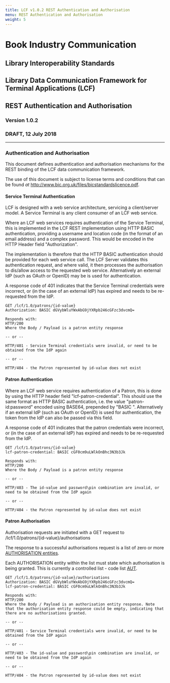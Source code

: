 ```yaml
---
title: LCF v1.0.2 REST Authentication and Authorisation
menu: REST Authentication and Authorisation
weight: 5
---
```


# Book Industry Communication

## Library Interoperability Standards

## Library Data Communication Framework for Terminal Applications (LCF)

## REST Authentication and Authorisation

### Version 1.0.2

### DRAFT, 12 July 2018

---

### Authentication and Authorisation

This document defines authentication and authorisation mechanisms for the REST binding of the LCF data communication framework.

The use of this document is subject to license terms and conditions that can be found *at* <http://www.bic.org.uk/files/bicstandardslicence.pdf>.

#### Service Terminal Authentication
LCF is designed with a web service architecture, servicing a client/server model. A Service Terminal is any client consumer of an LCF web service. 

Where an LCF web services requires authentication of the Service Terminal, this is implemented in the LCF REST implementation using HTTP BASIC authentication, providing a username and location code (in the format of an email address) and a complex password. This would be encoded in the HTTP Header field "Authorization".

The implementation is therefore that the HTTP BASIC authentication should be provided for each web service call. The LCF Server validates this authentication request, and where valid, it then processes the authorisation to dis/allow access to the requested web service. Alternatively an external IdP (such as OAuth or OpenID) may be is used for authentication.

A response code of 401 indicates that the Service Terminal credentials were incorrect, or (in the case of an external IdP) has expired and needs to be re-requested from the IdP.

    GET /lcf/1.0/patrons/{id-value}
    Authorization: BASIC dGVybWluYWxAbG9jYXRpb246cGFzc3dvcmQ=
    
    Responds with:
    HTTP/200
    Where the Body / Payload is a patron entity response

    -- or --

    HTTP/401 - Service Terminal credentials were invalid, or need to be obtained from the IdP again

    -- or --

    HTTP/404 - the Patron represented by id-value does not exist


#### Patron Authentication

Where an LCF web service requires authentication of a Patron, this is done by using the HTTP header field "lcf-patron-credential". This should use the same format as HTTP BASIC authentication, i.e. the value "patron-id:password" encoded using BASE64, prepended by "BASIC ". Alternatively if an external IdP (such as OAuth or OpenID) is used for authentication, the token from the IdP can also be passed via this field.

A response code of 401 indicates that the patron credentials were incorrect, or (in the case of an external IdP) has expired and needs to be re-requested from the IdP.

    GET /lcf/1.0/patrons/{id-value}
    lcf-patron-credential: BASIC cGF0cm9uLWlkOnBhc3N3b3Jk
    
    Responds with:
    HTTP/200
    Where the Body / Payload is a patron entity response

    -- or --

    HTTP/403 - The id-value and password\pin combination are invalid, or need to be obtained from the IdP again

    -- or --

    HTTP/404 - the Patron represented by id-value does not exist


#### Patron Authorisation

Authorisation requests are initiated with a GET request to /lcf/1.0/patrons/{id-value}/authorisations

The response to a successful authorisations request is a list of zero or more [AUTHORISATION entities](LCF-Dataframeworks.md#E13). 

Each AUTHORISATION entity within the list must state which authorisation is being granted. This is currently a controlled list - code list [AUT](LCF-CodeLists.md#AUT). 


    GET /lcf/1.0/patrons/{id-value}/authorisations
    Authorization: BASIC dGVybWluYWxAbG9jYXRpb246cGFzc3dvcmQ=
    lcf-patron-credential: BASIC cGF0cm9uLWlkOnBhc3N3b3Jk
    
    Responds with:
    HTTP/200
    Where the Body / Payload is an authorisation entity response. Note that the authorisation entity response could be empty, indicating that there are no authorisations granted.

    -- or --

    HTTP/401 - Service Terminal credentials were invalid, or need to be obtained from the IdP again

    -- or --

    HTTP/403 - The id-value and password\pin combination are invalid, or need to be obtained from the IdP again

    -- or --

    HTTP/404 - the Patron represented by id-value does not exist
